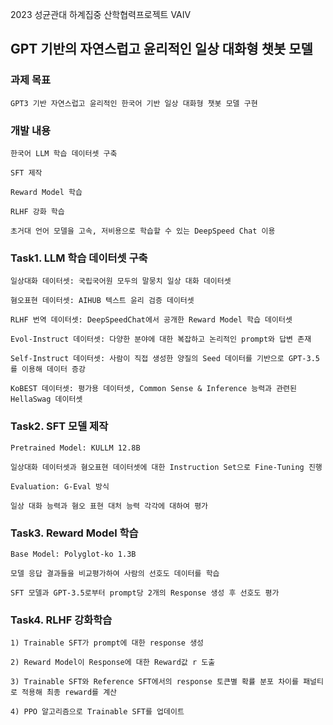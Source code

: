 2023 성균관대 하계집중 산학협력프로젝트 VAIV
## GPT 기반의 자연스럽고 윤리적인 일상 대화형 챗봇 모델

### 과제 목표
    GPT3 기반 자연스럽고 윤리적인 한국어 기반 일상 대화형 챗봇 모델 구현

### 개발 내용
    한국어 LLM 학습 데이터셋 구축

    SFT 제작

    Reward Model 학습

    RLHF 강화 학습

    초거대 언어 모델을 고속, 저비용으로 학습할 수 있는 DeepSpeed Chat 이용

### Task1. LLM 학습 데이터셋 구축
    일상대화 데이터셋: 국립국어원 모두의 말뭉치 일상 대화 데이터셋

    혐오표현 데이터셋: AIHUB 텍스트 윤리 검증 데이터셋

    RLHF 번역 데이터셋: DeepSpeedChat에서 공개한 Reward Model 학습 데이터셋

    Evol-Instruct 데이터셋: 다양한 분야에 대한 복잡하고 논리적인 prompt와 답변 존재

    Self-Instruct 데이터셋: 사람이 직접 생성한 양질의 Seed 데이터를 기반으로 GPT-3.5를 이용해 데이터 증강

    KoBEST 데이터셋: 평가용 데이터셋, Common Sense & Inference 능력과 관련된 HellaSwag 데이터셋

### Task2. SFT 모델 제작
    Pretrained Model: KULLM 12.8B

    일상대화 데이터셋과 혐오표현 데이터셋에 대한 Instruction Set으로 Fine-Tuning 진행

    Evaluation: G-Eval 방식

    일상 대화 능력과 혐오 표현 대처 능력 각각에 대하여 평가

### Task3. Reward Model 학습
    Base Model: Polyglot-ko 1.3B

    모델 응답 결과들을 비교평가하여 사람의 선호도 데이터를 학습

    SFT 모델과 GPT-3.5로부터 prompt당 2개의 Response 생성 후 선호도 평가

### Task4. RLHF 강화학습
    1) Trainable SFT가 prompt에 대한 response 생성
     
    2) Reward Model이 Response에 대한 Reward값 r 도출
     
    3) Trainable SFT와 Reference SFT에서의 response 토큰별 확률 분포 차이를 패널티로 적용해 최종 reward를 계산
     
    4) PPO 알고리즘으로 Trainable SFT를 업데이트

###


